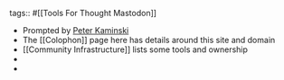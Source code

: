 tags:: #[[Tools For Thought Mastodon]]

- Prompted by [Peter Kaminski](logseq://graph/ToolsForThoughtLogSeq?block-id=63791137-bd1c-4e59-afc6-a9294f20bd50)
- The [[Colophon]] page here has details around this site and domain
- [[Community Infrastructure]] lists some tools and ownership
-
-